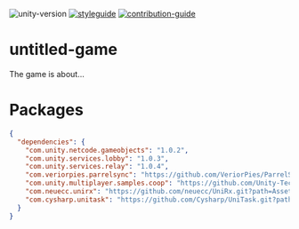 ![unity-version](https://img.shields.io/badge/unity-v2021.3.8f1-blue?style=flat-square&labelColor=grey)
[![styleguide](https://img.shields.io/badge/styleguide-239120?style=flat-square&logo=c-sharp)](https://github.com/alexander-andrianov-whitesharx/untitled-game/blob/main/styleguide.md)
[![contribution-guide](https://img.shields.io/badge/-contribution--guide-blueviolet?style=flat-square)](https://github.com/alexander-andrianov-whitesharx/untitled-game/blob/main/contribution-guide.md)

# untitled-game

The game is about...

# Packages

```json
{
  "dependencies": {
    "com.unity.netcode.gameobjects": "1.0.2",
    "com.unity.services.lobby": "1.0.3",
    "com.unity.services.relay": "1.0.4",
    "com.veriorpies.parrelsync": "https://github.com/VeriorPies/ParrelSync.git?path=/ParrelSync",
    "com.unity.multiplayer.samples.coop": "https://github.com/Unity-Technologies/com.unity.multiplayer.samples.coop.git?path=/Packages/com.unity.multiplayer.samples.coop#main",
    "com.neuecc.unirx": "https://github.com/neuecc/UniRx.git?path=Assets/Plugins/UniRx/Scripts",
    "com.cysharp.unitask": "https://github.com/Cysharp/UniTask.git?path=src/UniTask/Assets/Plugins/UniTask"
  }
}
```
